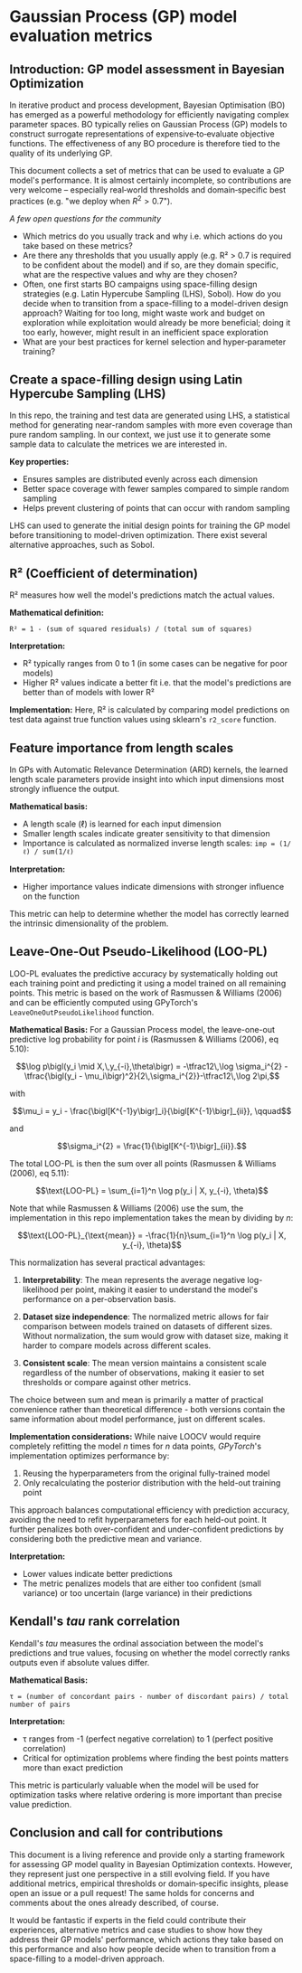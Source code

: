 # Gaussian Process (GP) model evaluation metrics

## Introduction: GP model assessment in Bayesian Optimization

In iterative product and process development, Bayesian Optimisation (BO) has emerged as a powerful methodology for efficiently navigating complex parameter spaces. BO typically relies on Gaussian Process (GP) models to construct surrogate representations of expensive‑to‑evaluate objective functions. The effectiveness of any BO procedure is therefore tied to the quality of its underlying GP.

This document collects a set of metrics that can be used to evaluate a GP model's performance.  It is almost certainly incomplete, so contributions are very welcome – especially real‑world thresholds and domain‑specific best practices (e.g. "we deploy when $R^2 > 0.7$").

*A few open questions for the community*
- Which metrics do you usually track and why i.e. which actions do you take based on these metrics? 
- Are there any thresholds that you usually apply (e.g. R² > 0.7 is required to be confident about the model) and if so, are they domain specific, what are the respective values and why are they chosen?
- Often, one first starts BO campaigns using space-filling design strategies (e.g. Latin Hypercube Sampling (LHS), Sobol). How do you decide when to transition from a space-filling to a model-driven design approach? Waiting for too long, might waste work and budget on exploration while exploitation would already be more beneficial; doing it too early, however, might result in an inefficient space exploration
- What are your best practices for kernel selection and hyper‑parameter training?

## Create a space-filling design using Latin Hypercube Sampling (LHS)

In this repo, the training and test data are generated using LHS, a statistical method for generating near-random samples with more even coverage than pure random sampling. In our context, we just use it to generate some sample data to calculate the metrices we are interested in.

**Key properties:**
- Ensures samples are distributed evenly across each dimension
- Better space coverage with fewer samples compared to simple random sampling
- Helps prevent clustering of points that can occur with random sampling

LHS can used to generate the initial design points for training the GP model before transitioning to model-driven optimization. There exist several alternative approaches, such as Sobol.

## R² (Coefficient of determination)

R² measures how well the model's predictions match the actual values.

**Mathematical definition:**
```
R² = 1 - (sum of squared residuals) / (total sum of squares)
```

**Interpretation:**
- R² typically ranges from 0 to 1 (in some cases can be negative for poor models)
- Higher R² values indicate a better fit i.e. that the model's predictions are better than of models
with lower R²

**Implementation:**
Here, R² is calculated by comparing model predictions on test data against true function values using sklearn's `r2_score` function.

## Feature importance from length scales

In GPs with Automatic Relevance Determination (ARD) kernels, the learned length scale parameters provide insight into which input dimensions most strongly influence the output.

**Mathematical basis:**
- A length scale (ℓ) is learned for each input dimension
- Smaller length scales indicate greater sensitivity to that dimension
- Importance is calculated as normalized inverse length scales: `imp = (1/ℓ) / sum(1/ℓ)`

**Interpretation:**
- Higher importance values indicate dimensions with stronger influence on the function

This metric can help to determine whether the model has correctly learned the intrinsic dimensionality of the problem.

## Leave-One-Out Pseudo-Likelihood (LOO-PL)

LOO-PL evaluates the predictive accuracy by systematically holding out each training point and predicting it using a model trained on all remaining points. This metric is based on the work of Rasmussen & Williams (2006) and can be efficiently computed using GPyTorch's `LeaveOneOutPseudoLikelihood` function.

**Mathematical Basis:**
For a Gaussian Process model, the leave-one-out predictive log probability for point *i* is (Rasmussen & Williams (2006), eq 5.10):

$$\log p\bigl(y_i \mid X,\,y_{-i},\theta\bigr) = -\tfrac12\,\log \sigma_i^{2} -\tfrac{\bigl(y_i - \mu_i\bigr)^2}{2\,\sigma_i^{2}}-\tfrac12\,\log 2\pi,$$

with

$$\mu_i = y_i - \frac{\bigl[K^{-1}y\bigr]_i}{\bigl[K^{-1}\bigr]_{ii}}, \qquad$$

and

$$\sigma_i^{2} = \frac{1}{\bigl[K^{-1}\bigr]_{ii}}.$$

The total LOO-PL is then the sum over all points (Rasmussen & Williams (2006), eq 5.11):

$$\text{LOO-PL} = \sum_{i=1}^n \log p(y_i | X, y_{-i}, \theta)$$

Note that while Rasmussen & Williams (2006) use the sum, the implementation in this repo implementation takes the mean by dividing by *n*:

$$\text{LOO-PL}_{\text{mean}} = -\frac{1}{n}\sum_{i=1}^n \log p(y_i | X, y_{-i}, \theta)$$

This normalization has several practical advantages:

1. **Interpretability**: The mean represents the average negative log-likelihood per point, making it easier to understand the model's performance on a per-observation basis.

2. **Dataset size independence**: The normalized metric allows for fair comparison between models trained on datasets of different sizes. Without normalization, the sum would grow with dataset size, making it harder to compare models across different scales.

3. **Consistent scale**: The mean version maintains a consistent scale regardless of the number of observations, making it easier to set thresholds or compare against other metrics.

The choice between sum and mean is primarily a matter of practical convenience rather than theoretical difference - both versions contain the same information about model performance, just on different scales.

**Implementation considerations:**
While naive LOOCV would require completely refitting the model *n* times for *n* data points, *GPyTorch*'s implementation optimizes performance by:

1. Reusing the hyperparameters from the original fully-trained model
2. Only recalculating the posterior distribution with the held-out training point

This approach balances computational efficiency with prediction accuracy, avoiding the need to refit hyperparameters for each held-out point. It further penalizes both over-confident and under-confident predictions by considering both the predictive mean and variance.

**Interpretation:**
- Lower values indicate better predictions
- The metric penalizes models that are either too confident (small variance) or too uncertain (large variance) in their predictions

## Kendall's *tau* rank correlation

Kendall's *tau* measures the ordinal association between the model's predictions and true values, focusing on whether the model correctly ranks outputs even if absolute values differ.

**Mathematical Basis:**
```
τ = (number of concordant pairs - number of discordant pairs) / total number of pairs
```

**Interpretation:**
- τ ranges from -1 (perfect negative correlation) to 1 (perfect positive correlation)
- Critical for optimization problems where finding the best points matters more than exact prediction

This metric is particularly valuable when the model will be used for optimization tasks where relative ordering is more important than precise value prediction.

## Conclusion and call for contributions

This document is a living reference and provide only a starting framework for assessing GP model quality in Bayesian Optimization contexts. However, they represent just one perspective in a still evolving field. If you have additional metrics, empirical thresholds or domain‑specific insights, please open an issue or a pull request! The same holds for concerns and comments about the ones already described, of course.

It would be fantastic if experts in the field could contribute their experiences, alternative metrics and case studies to show how they address their GP models' performance, which actions they take based on this performance and also how people decide when to transition from a space-filling to a model-driven approach. 